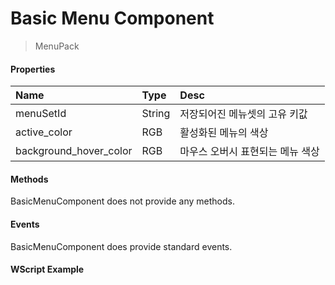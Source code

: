 # Basic Menu Component
> MenuPack

#### Properties
| Name       | Type    | Desc                                                |
| :--------- | :------ | :-------------------------------------------------- |
| menuSetId | String | 저장되어진 메뉴셋의 고유 키값 |
| active_color | RGB | 활성화된 메뉴의 색상 |
| background_hover_color | RGB | 마우스 오버시 표현되는 메뉴 색상 |

#### Methods

BasicMenuComponent does not provide any methods.

#### Events

BasicMenuComponent does provide standard events.

#### WScript Example
